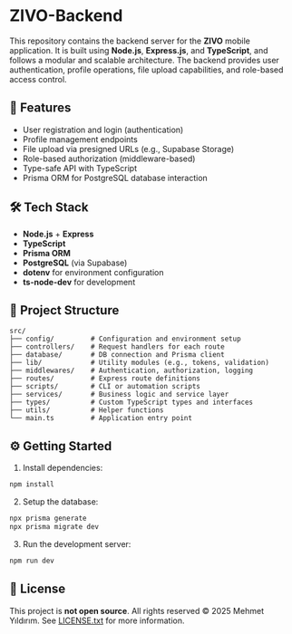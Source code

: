 # ZIVO-Backend

This repository contains the backend server for the **ZIVO** mobile application. It is built using **Node.js**, **Express.js**, and **TypeScript**, and follows a modular and scalable architecture. The backend provides user authentication, profile operations, file upload capabilities, and role-based access control.

## 🚀 Features

- User registration and login (authentication)
- Profile management endpoints
- File upload via presigned URLs (e.g., Supabase Storage)
- Role-based authorization (middleware-based)
- Type-safe API with TypeScript
- Prisma ORM for PostgreSQL database interaction

## 🛠️ Tech Stack

- **Node.js** + **Express**
- **TypeScript**
- **Prisma ORM**
- **PostgreSQL** (via Supabase)
- **dotenv** for environment configuration
- **ts-node-dev** for development

## 📁 Project Structure

```
src/
├── config/         # Configuration and environment setup
├── controllers/    # Request handlers for each route
├── database/       # DB connection and Prisma client
├── lib/            # Utility modules (e.g., tokens, validation)
├── middlewares/    # Authentication, authorization, logging
├── routes/         # Express route definitions
├── scripts/        # CLI or automation scripts
├── services/       # Business logic and service layer
├── types/          # Custom TypeScript types and interfaces
├── utils/          # Helper functions
└── main.ts         # Application entry point
```

## ⚙️ Getting Started

1. Install dependencies:
```bash
npm install
```

2. Setup the database:
```bash
npx prisma generate
npx prisma migrate dev
```

3. Run the development server:
```bash
npm run dev
```

## 📄 License

This project is **not open source**. All rights reserved © 2025 Mehmet Yıldırım. See [LICENSE.txt](./LICENSE.txt) for more information.
